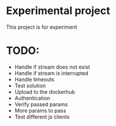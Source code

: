 # Experimental project

This project is for experiment


# TODO:
- Handle if stream does not exist
- Handle if stream is interrupted
- Handle timeouts
- Test solution
- Upload to the dockerhub
- Authentication
- Verify passed params
- More params to pass
- Test different js clients